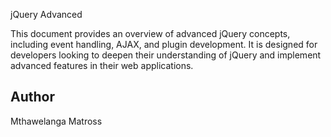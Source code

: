 <h>jQuery Advanced</h>

<p>This document provides an overview of advanced jQuery concepts, including event handling, AJAX, and plugin development. It is designed for developers looking to deepen their understanding of jQuery and implement advanced features in their web applications.</p>

## Author

Mthawelanga Matross
